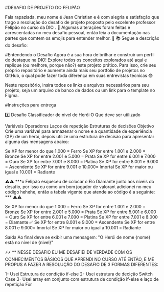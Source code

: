 #DESAFIO DE PROJETO DO FELIPÃO

Fala rapaziada, meu nome é Jean Christian e é com alegria e satisfação que trago a resolução do desafio de projeto proposto pelo excelente professor Felipão no curso da DIO .
🚫 Algumas alterações foram feitas e acrescentadas no meu desafio pessoal, então leia a documentação nas partes que comtem os emojis para entender melhor. 🚫
📚 Segue a descrição do desafio:

#Entendendo o Desafio
Agora é a sua hora de brilhar e construir um perfil de destaque na DIO! Explore todos os conceitos explorados até aqui e replique (ou melhore, porque não?) este projeto prático. Para isso, crie seu próprio repositório e aumente ainda mais seu portfólio de projetos no GitHub, o qual pode fazer toda diferença em suas entrevistas técnicas 😎

Neste repositório, insira todos os links e arquivos necessários para seu projeto, seja um arquivo de banco de dados ou um link para o template no Figma.

#Instruções para entrega

1️⃣ Desafio Classificador de nível de Herói
O Que deve ser utilizado

Variáveis
Operadores
Laços de repetição
Estruturas de decisões
Objetivo
Crie uma variável para armazenar o nome e a quantidade de experiência (XP) de um herói, depois utilize uma estrutura de decisão para apresentar alguma das mensagens abaixo:

Se XP for menor do que 1.000 = Ferro
Se XP for entre 1.001 e 2.000 = Bronze
Se XP for entre 2.001 e 5.000 = Prata
Se XP for entre 6.001 e 7.000 = Ouro
Se XP for entre 7.001 e 8.000 = Platina
Se XP for entre 8.001 e 9.000 = Ascendente
Se XP for entre 9.001 e 10.000= Imortal
Se XP for maior ou igual a 10.001 = Radiante

⚠️⚠️ ***o Felipão esqueceu de colocar o Elo Diamante junto aos níveis do desafio, por isso eu como um bom jogador de valorant adicionei no meu código hehehe, então a tabela vigente que atende ao código é a seguinte: *** ⚠️⚠️

Se XP for menor do que 1.000 = Ferro
Se XP for entre 1.001 e 2.000 = Bronze
Se XP for entre 2.001 e 5.000 = Prata
Se XP for entre 5.001 e 6.000 = Ouro
Se XP for entre 6.001 e 7.000 = Platina
Se XP for entre 7.001 e 8.000 = Diamante ✅
Se XP for entre 8.001 e 9.000 = Ascendente
Se XP for entre 8.001 e 9.000= Imortal
Se XP for maior ou igual a 10.001 = Radiante

Saída
Ao final deve se exibir uma mensagem: "O Herói de nome {nome} está no nível de {nivel}"

⚡⚡ ** NESSE DESAFIO EU ME DESAFIEI DE VERDADE COM OS CONHECIMENTOS BÁSICOS QUE APRENDI NO CURSO ATÉ ENTÃO, E ME PROPUS A FAZER A RESOLUÇÃO DO DESAFIO DE 3 FORMAS DIFERENTES:

1- Usei Estrutura de condição if-else
2- Usei estrutura de decição Switch Case
3- Usei array em conjunto com estrutura de condição if-else e laço de repetição For
